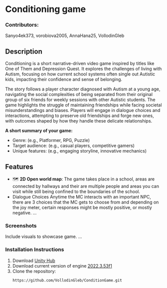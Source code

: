 
# Conditioning game
### Contributors:
Sanyo4ek373, vorobiova2005, AnnaHana25, VollodinGleb

## Description
Conditioning is a short narrative-driven video game inspired by titles like One of Them and Depression Quest. It explores the challenges of living with Autism, focusing on how current school systems often single out Autistic kids, impacting their confidence and sense of belonging.

The story follows a player character diagnosed with Autism at a young age, navigating the social complexities of being separated from their original group of six friends for weekly sessions with other Autistic students. The game highlights the struggle of maintaining friendships while facing societal misunderstandings and biases. Players will engage in dialogue choices and interactions, attempting to preserve old friendships and forge new ones, with outcomes shaped by how they handle these delicate relationships.

**A short summary of your game:**  
- Genre: (e.g., Platformer, RPG, Puzzle)  
- Target audience: (e.g., casual players, competitive gamers)  
- Unique features: (e.g., engaging storyline, innovative mechanics)  

## Features
- 🗺️ **2D Open world map**: The game takes place in a school, areas are connected by hallways and their are multiple people and areas you can visit while still being confined to the boundaries of the school.   
- Dialogue Choices
Anytime the MC interacts with an important NPC, there are 3 choices that the MC gets to choose from and depending on the joy meter, certain responses might be mostly positive, or mostly negative. 
 ...

### Screenshots
Include visuals to showcase game.
...

### **Installation Instructions**
1. Download [Unity Hub](https://unity.com/ru/download "Download Hub")
2. Download current version of engine [2022.3.53f1](https://unity.com/ru/releases/editor/archive "Download current version")
1. Clone the repository:  
   ```bash
   https://github.com/VollodinGleb/ConditionGame.git
